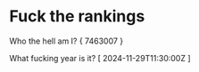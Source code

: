 # Fuck the rankings

Who the hell am I?
{ 7463007 }

What fucking year is it?
[ 2024-11-29T11:30:00Z ]
